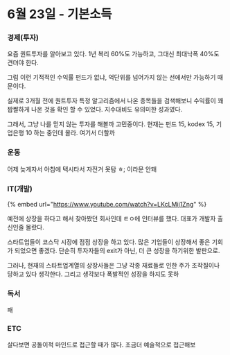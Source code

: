 # 6월 23일 - 기본소득

### 경제\(투자\)

요즘 퀀트투자를 알아보고 있다. 1년 복리 60%도 가능하고, 그대신 최대낙폭 40%도 견뎌야 한다.

그럼 이런 기적적인 수익률 펀드가 없냐, 억단위를 넘어가지 않는 선에서만 가능하기 때문이다.

실제로 3개월 전에 퀀트투자 특정 알고리즘에서 나온 종목들을 검색해보니 수익률이 꽤 짭짤하게 나온 것을 확인 할 수 있었다. 지수대비도 유의미한 성과였다.

그래서, 그냥 나를 믿지 않는 투자를 해볼까 고민중이다. 현재는 펀드 15, kodex 15, 기업은행 10 하는 중인데 몰라. 여기서 더할까 



### 운동

어제 늦게자서 아침에 택시타서 자전거 못탐 ㅎ; 이라문 안돼  


### IT\(개발\)

{% embed url="https://www.youtube.com/watch?v=LKcLMij1Zng" %}

예전에 상장을 하다고 해서 찾아봤던 회사인데 ㅌㅇ에 인터뷰를 했다. 대표가 개발자 출신인줄 몰랐다.

스타트업들이 코스닥 시장에 점점 상장을 하고 있다. 많은 기업들이 상장해서 좋은 기회가 되었으면 좋겠다. 단순히 투자자들의 exit가 아닌, 더 큰 성장을 하기위한 발판으로.

그러나, 현재의 스타트업계열의 상장사들은 그냥 각종 재료들로 인한 주가 조작질이나 당하고 있다 생각한다. 그리고 생각보다 폭발적인 성장을 하지도 못하

### 독서

패

### ETC

살다보면 공돌이적 마인드로 접근할 때가 많다. 조금더 예술적으로 접근해보

